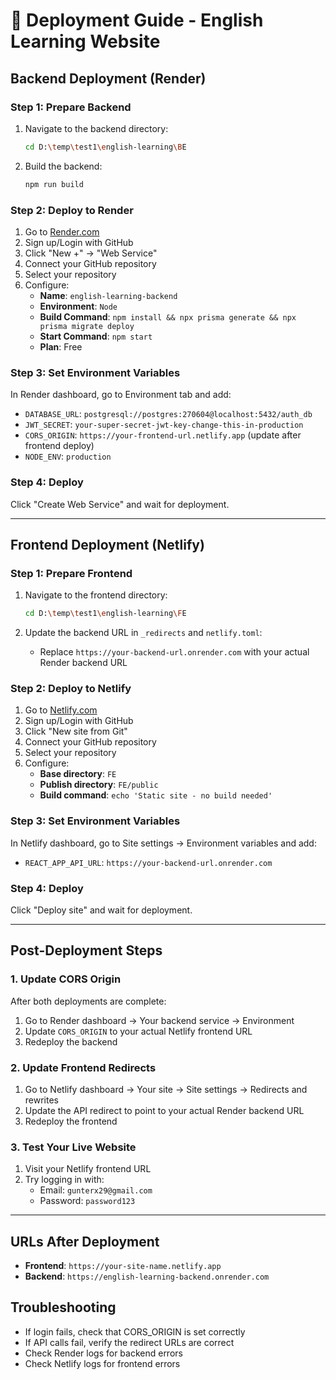# 🚀 Deployment Guide - English Learning Website

## Backend Deployment (Render)

### Step 1: Prepare Backend
1. Navigate to the backend directory:
   ```bash
   cd D:\temp\test1\english-learning\BE
   ```

2. Build the backend:
   ```bash
   npm run build
   ```

### Step 2: Deploy to Render
1. Go to [Render.com](https://render.com)
2. Sign up/Login with GitHub
3. Click "New +" → "Web Service"
4. Connect your GitHub repository
5. Select your repository
6. Configure:
   - **Name**: `english-learning-backend`
   - **Environment**: `Node`
   - **Build Command**: `npm install && npx prisma generate && npx prisma migrate deploy`
   - **Start Command**: `npm start`
   - **Plan**: Free

### Step 3: Set Environment Variables
In Render dashboard, go to Environment tab and add:
- `DATABASE_URL`: `postgresql://postgres:270604@localhost:5432/auth_db`
- `JWT_SECRET`: `your-super-secret-jwt-key-change-this-in-production`
- `CORS_ORIGIN`: `https://your-frontend-url.netlify.app` (update after frontend deploy)
- `NODE_ENV`: `production`

### Step 4: Deploy
Click "Create Web Service" and wait for deployment.

---

## Frontend Deployment (Netlify)

### Step 1: Prepare Frontend
1. Navigate to the frontend directory:
   ```bash
   cd D:\temp\test1\english-learning\FE
   ```

2. Update the backend URL in `_redirects` and `netlify.toml`:
   - Replace `https://your-backend-url.onrender.com` with your actual Render backend URL

### Step 2: Deploy to Netlify
1. Go to [Netlify.com](https://netlify.com)
2. Sign up/Login with GitHub
3. Click "New site from Git"
4. Connect your GitHub repository
5. Select your repository
6. Configure:
   - **Base directory**: `FE`
   - **Publish directory**: `FE/public`
   - **Build command**: `echo 'Static site - no build needed'`

### Step 3: Set Environment Variables
In Netlify dashboard, go to Site settings → Environment variables and add:
- `REACT_APP_API_URL`: `https://your-backend-url.onrender.com`

### Step 4: Deploy
Click "Deploy site" and wait for deployment.

---

## Post-Deployment Steps

### 1. Update CORS Origin
After both deployments are complete:
1. Go to Render dashboard → Your backend service → Environment
2. Update `CORS_ORIGIN` to your actual Netlify frontend URL
3. Redeploy the backend

### 2. Update Frontend Redirects
1. Go to Netlify dashboard → Your site → Site settings → Redirects and rewrites
2. Update the API redirect to point to your actual Render backend URL
3. Redeploy the frontend

### 3. Test Your Live Website
1. Visit your Netlify frontend URL
2. Try logging in with:
   - Email: `gunterx29@gmail.com`
   - Password: `password123`

---

## URLs After Deployment
- **Frontend**: `https://your-site-name.netlify.app`
- **Backend**: `https://english-learning-backend.onrender.com`

## Troubleshooting
- If login fails, check that CORS_ORIGIN is set correctly
- If API calls fail, verify the redirect URLs are correct
- Check Render logs for backend errors
- Check Netlify logs for frontend errors
